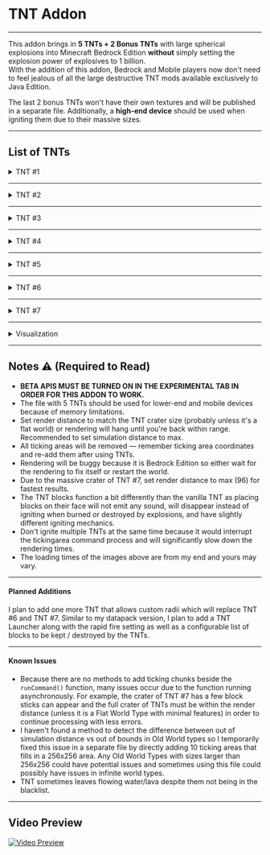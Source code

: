 # **TNT Addon**

---

This addon brings in **5 TNTs + 2 Bonus TNTs** with large spherical explosions into Minecraft Bedrock Edition **without** simply setting the explosion power of explosives to 1 billion.  
With the addition of this addon, Bedrock and Mobile players now don't need to feel jealous of all the large destructive TNT mods available exclusively to Java Edition.  

The last 2 bonus TNTs won't have their own textures and will be published in a separate file. Additionally, a **high-end device** should be used when igniting them due to their massive sizes.

---

## **List of TNTs**

<details>
<summary>TNT #1</summary>

**Radius:** 20  
**Render Time:** 0 seconds  

![TNT #1](https://media.forgecdn.net/attachments/1289/520/tnt-1.jpg)

</details>

---

<details>
<summary>TNT #2</summary>

**Radius:** 40  
**Render Time:** 1 second  

![TNT #2](https://media.forgecdn.net/attachments/1289/521/tnt-2.jpg)

</details>

---

<details>
<summary>TNT #3</summary>

**Radius:** 80  
**Render Time:** 3 seconds  

![TNT #3](https://media.forgecdn.net/attachments/1289/522/tnt-3.jpg)

</details>

---

<details>
<summary>TNT #4</summary>

**Radius:** 160  
**Render Time:** 14 seconds  

![TNT #4](https://media.forgecdn.net/attachments/1289/523/tnt-4.jpg)

</details>

---

<details>
<summary>TNT #5</summary>

**Radius:** 320  
**Render Time:** 1 minute 23 seconds  

![TNT #5](https://media.forgecdn.net/attachments/1289/524/tnt-5.jpg)

</details>

---

<details>
<summary>TNT #6</summary>

**Radius:** 640  
**Render Time:** 6 minutes 22 seconds  

![TNT #6](https://media.forgecdn.net/attachments/1289/525/tnt-6.jpg)

</details>

---

<details>
<summary>TNT #7</summary>

**Radius:** 1280  
**Render Time:** 27 minutes 10 seconds  

![TNT #7](https://media.forgecdn.net/attachments/1289/526/tnt-7.jpg)

</details>

---

<details>
<summary>Visualization</summary>

Sizes of all TNT Craters in comparison.

![Visualization](https://media.forgecdn.net/attachments/1289/594/tnt-craters-visualization.png)

</details>

---

## **Notes** :warning: **(Required to Read)**

- **BETA APIS MUST BE TURNED ON IN THE EXPERIMENTAL TAB IN ORDER FOR THIS ADDON TO WORK.**
- The file with 5 TNTs should be used for lower-end and mobile devices because of memory limitations.
- Set render distance to match the TNT crater size (probably unless it's a flat world) or rendering will hang until you're back within range. Recommended to set simulation distance to max.
- All ticking areas will be removed — remember ticking area coordinates and re-add them after using TNTs.
- Rendering will be buggy because it is Bedrock Edition so either wait for the rendering to fix itself or restart the world.
- Due to the massive crater of TNT #7, set render distance to max (96) for fastest results.
- The TNT blocks function a bit differently than the vanilla TNT as placing blocks on their face will not emit any sound, will disappear instead of igniting when burned or destroyed by explosions, and have slightly different igniting mechanics.
- Don't ignite multiple TNTs at the same time because it would interrupt the tickingarea command process and will significantly slow down the rendering times.
- The loading times of the images above are from my end and yours may vary.

---

#### **Planned Additions**
I plan to add one more TNT that allows custom radii which will replace TNT #6 and TNT #7. Similar to my datapack version, I plan to add a TNT Launcher along with the rapid fire setting as well as a configurable list of blocks to be kept / destroyed by the TNTs.

---

#### **Known Issues**
- Because there are no methods to add ticking chunks beside the `runCommand()` function, many issues occur due to the function running asynchronously. For example, the crater of TNT #7 has a few block sticks can appear and the full crater of TNTs must be within the render distance (unless it is a Flat World Type with minimal features) in order to continue processing with less errors.
- I haven't found a method to detect the difference between out of simulation distance vs out of bounds in Old World types so I temporarily fixed this issue in a separate file by directly adding 10 ticking areas that fills in a 256x256 area. Any Old World Types with sizes larger than 256x256 could have potential issues and sometimes using this file could possibly have issues in infinite world types.
- TNT sometimes leaves flowing water/lava despite them not being in the blacklist.

---

## **Video Preview**
[![Video Preview](https://img.youtube.com/vi/R-OVxP7oklY/0.jpg)](https://www.youtube.com/watch?v=R-OVxP7oklY)
